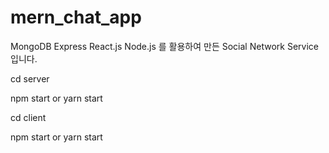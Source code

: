 # mern_chat_app

MongoDB Express React.js Node.js 를 활용하여 만든 Social Network Service입니다.

cd server

npm start or yarn start

cd client

npm start or yarn start

